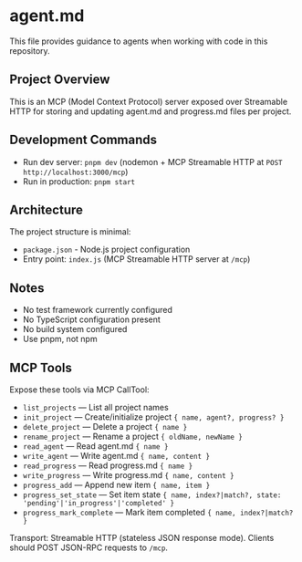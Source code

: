 # agent.md

This file provides guidance to agents when working with code in this repository.

## Project Overview

This is an MCP (Model Context Protocol) server exposed over Streamable HTTP for storing and updating agent.md and progress.md files per project.

## Development Commands

- Run dev server: `pnpm dev` (nodemon + MCP Streamable HTTP at `POST http://localhost:3000/mcp`)
- Run in production: `pnpm start`

## Architecture

The project structure is minimal:
- `package.json` - Node.js project configuration
- Entry point: `index.js` (MCP Streamable HTTP server at `/mcp`)

## Notes

- No test framework currently configured
- No TypeScript configuration present
- No build system configured
- Use pnpm, not npm

## MCP Tools

Expose these tools via MCP CallTool:
- `list_projects` — List all project names
- `init_project` — Create/initialize project `{ name, agent?, progress? }`
- `delete_project` — Delete a project `{ name }`
- `rename_project` — Rename a project `{ oldName, newName }`
- `read_agent` — Read agent.md `{ name }`
- `write_agent` — Write agent.md `{ name, content }`
- `read_progress` — Read progress.md `{ name }`
- `write_progress` — Write progress.md `{ name, content }`
- `progress_add` — Append new item `{ name, item }`
- `progress_set_state` — Set item state `{ name, index?|match?, state: 'pending'|'in_progress'|'completed' }`
- `progress_mark_complete` — Mark item completed `{ name, index?|match? }`

Transport: Streamable HTTP (stateless JSON response mode). Clients should POST JSON-RPC requests to `/mcp`.
